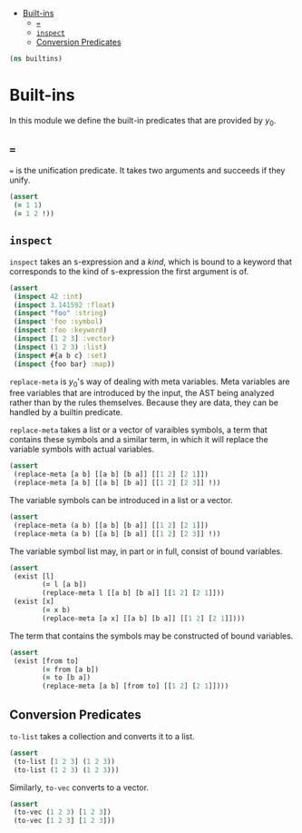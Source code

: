 * [Built-ins](#built-ins)
  * [`=`](#`=`)
  * [`inspect`](#`inspect`)
  * [Conversion Predicates](#conversion-predicates)
```clojure
(ns builtins)

```
# Built-ins

In this module we define the built-in predicates that are provided by $y_0$.

## `=`

`=` is the unification predicate. It takes two arguments and succeeds if
they unify.
```clojure
(assert
 (= 1 1)
 (= 1 2 !))

```
## `inspect`

`inspect` takes an s-expression and a _kind_, which is bound to a keyword
that corresponds to the kind of s-expression the first argument is of.
```clojure
(assert
 (inspect 42 :int)
 (inspect 3.141592 :float)
 (inspect "foo" :string)
 (inspect 'foo :symbol)
 (inspect :foo :keyword)
 (inspect [1 2 3] :vector)
 (inspect (1 2 3) :list)
 (inspect #{a b c} :set)
 (inspect {foo bar} :map))

```
`replace-meta` is $y_0$'s way of dealing with meta variables. Meta variables
are free variables that are introduced by the input, the AST being analyzed
rather than by the rules themselves. Because they are data, they can be
handled by a builtin predicate.

`replace-meta` takes a list or a vector of varaibles symbols, a term that
contains these symbols and a similar term, in which it will replace the
variable symbols with actual variables.
```clojure
(assert
 (replace-meta [a b] [[a b] [b a]] [[1 2] [2 1]])
 (replace-meta [a b] [[a b] [b a]] [[1 2] [2 3]] !))

```
The variable symbols can be introduced in a list or a vector.
```clojure
(assert
 (replace-meta (a b) [[a b] [b a]] [[1 2] [2 1]])
 (replace-meta (a b) [[a b] [b a]] [[1 2] [2 3]] !))

```
The variable symbol list may, in part or in full, consist of bound variables.
```clojure
(assert
 (exist [l]
        (= l [a b])
        (replace-meta l [[a b] [b a]] [[1 2] [2 1]]))
 (exist [x]
        (= x b)
        (replace-meta [a x] [[a b] [b a]] [[1 2] [2 1]])))

```
The term that contains the symbols may be constructed of bound variables.
```clojure
(assert
 (exist [from to]
        (= from [a b])
        (= to [b a])
        (replace-meta [a b] [from to] [[1 2] [2 1]])))

```
## Conversion Predicates

`to-list` takes a collection and converts it to a list.
```clojure
(assert
 (to-list [1 2 3] (1 2 3))
 (to-list (1 2 3) (1 2 3)))

```
Similarly, `to-vec` converts to a vector.
```clojure
(assert
 (to-vec (1 2 3) [1 2 3])
 (to-vec [1 2 3] [1 2 3]))
```

